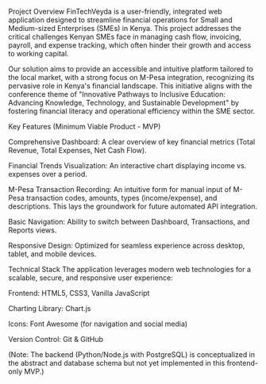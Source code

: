 Project Overview
FinTechVeyda is a user-friendly, integrated web application designed to streamline financial operations for Small and Medium-sized Enterprises (SMEs) in Kenya. This project addresses the critical challenges Kenyan SMEs face in managing cash flow, invoicing, payroll, and expense tracking, which often hinder their growth and access to working capital.

Our solution aims to provide an accessible and intuitive platform tailored to the local market, with a strong focus on M-Pesa integration, recognizing its pervasive role in Kenya's financial landscape. This initiative aligns with the conference theme of "Innovative Pathways to Inclusive Education: Advancing Knowledge, Technology, and Sustainable Development" by fostering financial literacy and operational efficiency within the SME sector.

Key Features (Minimum Viable Product - MVP)

Comprehensive Dashboard: A clear overview of key financial metrics (Total Revenue, Total Expenses, Net Cash Flow).

Financial Trends Visualization: An interactive chart displaying income vs. expenses over a period.

M-Pesa Transaction Recording: An intuitive form for manual input of M-Pesa transaction codes, amounts, types (income/expense), and descriptions. This lays the groundwork for future automated API integration.

Basic Navigation: Ability to switch between Dashboard, Transactions, and Reports views.

Responsive Design: Optimized for seamless experience across desktop, tablet, and mobile devices.

Technical Stack
The application leverages modern web technologies for a scalable, secure, and responsive user experience:

Frontend: HTML5, CSS3, Vanilla JavaScript

Charting Library: Chart.js

Icons: Font Awesome (for navigation and social media)

Version Control: Git & GitHub

(Note: The backend (Python/Node.js with PostgreSQL) is conceptualized in the abstract and database schema but not yet implemented in this frontend-only MVP.)
